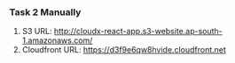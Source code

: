 ### Task 2 Manually

1. S3 URL: http://cloudx-react-app.s3-website.ap-south-1.amazonaws.com/
2. Cloudfront URL: https://d3f9e6qw8hvide.cloudfront.net
